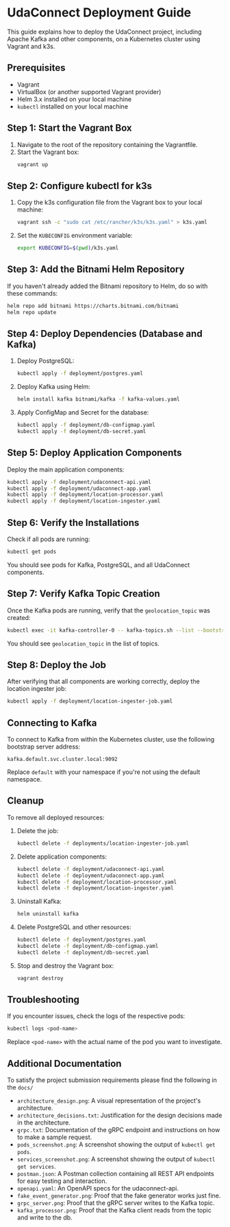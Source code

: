# UdaConnect Deployment Guide

This guide explains how to deploy the UdaConnect project, including Apache Kafka and other components, on a Kubernetes cluster using Vagrant and k3s.

## Prerequisites

- Vagrant
- VirtualBox (or another supported Vagrant provider)
- Helm 3.x installed on your local machine
- `kubectl` installed on your local machine

## Step 1: Start the Vagrant Box

1. Navigate to the root of the repository containing the Vagrantfile.
2. Start the Vagrant box:
   ```bash
   vagrant up
   ```

## Step 2: Configure kubectl for k3s

1. Copy the k3s configuration file from the Vagrant box to your local machine:
   ```bash
   vagrant ssh -c "sudo cat /etc/rancher/k3s/k3s.yaml" > k3s.yaml
   ```
2. Set the `KUBECONFIG` environment variable:
   ```bash
   export KUBECONFIG=$(pwd)/k3s.yaml
   ```

## Step 3: Add the Bitnami Helm Repository

If you haven't already added the Bitnami repository to Helm, do so with these commands:

```bash
helm repo add bitnami https://charts.bitnami.com/bitnami
helm repo update
```

## Step 4: Deploy Dependencies (Database and Kafka)

1. Deploy PostgreSQL:
   ```bash
   kubectl apply -f deployment/postgres.yaml
   ```

2. Deploy Kafka using Helm:
   ```bash
   helm install kafka bitnami/kafka -f kafka-values.yaml
   ```

3. Apply ConfigMap and Secret for the database:
   ```bash
   kubectl apply -f deployment/db-configmap.yaml
   kubectl apply -f deployment/db-secret.yaml
   ```

## Step 5: Deploy Application Components

Deploy the main application components:

```bash
kubectl apply -f deployment/udaconnect-api.yaml
kubectl apply -f deployment/udaconnect-app.yaml
kubectl apply -f deployment/location-processor.yaml
kubectl apply -f deployment/location-ingester.yaml
```

## Step 6: Verify the Installations

Check if all pods are running:

```bash
kubectl get pods
```

You should see pods for Kafka, PostgreSQL, and all UdaConnect components.

## Step 7: Verify Kafka Topic Creation

Once the Kafka pods are running, verify that the `geolocation_topic` was created:

```bash
kubectl exec -it kafka-controller-0 -- kafka-topics.sh --list --bootstrap-server localhost:9092
```

You should see `geolocation_topic` in the list of topics.

## Step 8: Deploy the Job

After verifying that all components are working correctly, deploy the location ingester job:

```bash
kubectl apply -f deployment/location-ingester-job.yaml
```

## Connecting to Kafka

To connect to Kafka from within the Kubernetes cluster, use the following bootstrap server address:

```
kafka.default.svc.cluster.local:9092
```

Replace `default` with your namespace if you're not using the default namespace.

## Cleanup

To remove all deployed resources:

1. Delete the job:
   ```bash
   kubectl delete -f deployments/location-ingester-job.yaml
   ```

2. Delete application components:
   ```bash
   kubectl delete -f deployment/udaconnect-api.yaml
   kubectl delete -f deployment/udaconnect-app.yaml
   kubectl delete -f deployment/location-processor.yaml
   kubectl delete -f deployment/location-ingester.yaml
   ```

3. Uninstall Kafka:
   ```bash
   helm uninstall kafka
   ```

4. Delete PostgreSQL and other resources:
   ```bash
   kubectl delete -f deployment/postgres.yaml
   kubectl delete -f deployment/db-configmap.yaml
   kubectl delete -f deployment/db-secret.yaml
   ```

5. Stop and destroy the Vagrant box:
   ```bash
   vagrant destroy
   ```

## Troubleshooting

If you encounter issues, check the logs of the respective pods:

```bash
kubectl logs <pod-name>
```

Replace `<pod-name>` with the actual name of the pod you want to investigate.

## Additional Documentation

To satisfy the project submission requirements please find the following in the `docs/`

- `architecture_design.png`: A visual representation of the project's architecture.
- `architecture_decisions.txt`: Justification for the design decisions made in the architecture.
- `grpc.txt`: Documentation of the gRPC endpoint and instructions on how to make a sample request.
- `pods_screenshot.png`: A screenshot showing the output of `kubectl get pods`.
- `services_screenshot.png`: A screenshot showing the output of `kubectl get services`.
- `postman.json`: A Postman collection containing all REST API endpoints for easy testing and interaction.
- `openapi.yaml`: An OpenAPI specs for the udaconnect-api.
- `fake_event_generator.png`: Proof that the fake generator works just fine.
- `grpc_server.png`: Proof that the gRPC server writes to the Kafka topic.
- `kafka_processor.png`: Proof that the Kafka client reads from the topic and write to the db.
